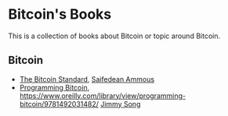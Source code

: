 # Bitcoin's Books
This is a collection of books about Bitcoin or topic around Bitcoin.

## Bitcoin
* [The Bitcoin Standard](https://www.amazon.com/Bitcoin-Standard-Decentralized-Alternative-Central/dp/1119473861), [Saifedean Ammous](https://twitter.com/saifedean)
* [Programming Bitcoin](https://github.com/jimmysong/programmingbitcoin), https://www.oreilly.com/library/view/programming-bitcoin/9781492031482/ [Jimmy Song](https://twitter.com/jimmysong)
